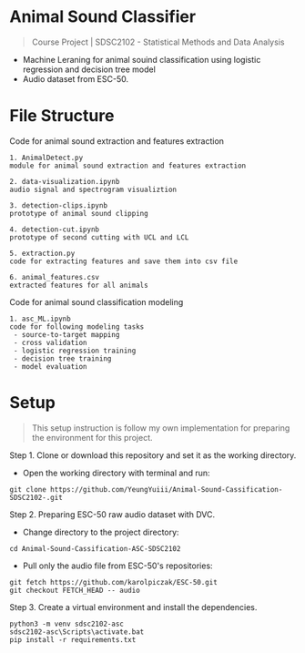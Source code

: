 # Animal Sound Classifier
> Course Project | SDSC2102 - Statistical Methods and Data Analysis
- Machine Leraning for animal souind classification using logistic regression and decision tree model
- Audio dataset from ESC-50.

# File Structure
Code for animal sound extraction and features extraction
```
1. AnimalDetect.py
module for animal sound extraction and features extraction

2. data-visualization.ipynb
audio signal and spectrogram visualiztion

3. detection-clips.ipynb
prototype of animal sound clipping

4. detection-cut.ipynb
prototype of second cutting with UCL and LCL

5. extraction.py
code for extracting features and save them into csv file

6. animal_features.csv
extracted features for all animals
```
Code for animal sound classification modeling
```
1. asc_ML.ipynb
code for following modeling tasks
 - source-to-target mapping
 - cross validation
 - logistic regression training
 - decision tree training
 - model evaluation
```

# Setup

> This setup instruction is follow my own implementation for preparing the environment for this project.

Step 1. Clone or download this repository and set it as the working directory.
- Open the working directory with terminal and run: 
```
git clone https://github.com/YeungYuiii/Animal-Sound-Cassification-SDSC2102-.git
```

Step 2. Preparing ESC-50 raw audio dataset with DVC.
- Change directory to the project directory: 
```
cd Animal-Sound-Cassification-ASC-SDSC2102
```
- Pull only the audio file from ESC-50's repositories: 
```
git fetch https://github.com/karolpiczak/ESC-50.git
git checkout FETCH_HEAD -- audio
```

Step 3. Create a virtual environment and install the dependencies.
```
python3 -m venv sdsc2102-asc
sdsc2102-asc\Scripts\activate.bat
pip install -r requirements.txt
```

